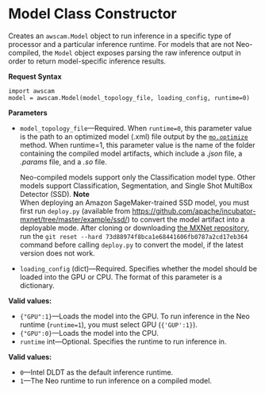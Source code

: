 # Model Class Constructor<a name="deeplens-device-library-awscam-model-constructor"></a>

Creates an `awscam.Model` object to run inference in a specific type of processor and a particular inference runtime\. For models that are not Neo\-compiled, the `Model` object exposes parsing the raw inference output in order to return model\-specific inference results\.

**Request Syntax**

```
import awscam
model = awscam.Model(model_topology_file, loading_config, runtime=0)
```

**Parameters**
+ `model_topology_file`—Required\. When `runtime=0`, this parameter value is the path to an optimized model \(\.xml\) file output by the [`mo.optimize`](#deeplens-device-library-awscam-model-constructor) method\. When runtime=1, this parameter value is the name of the folder containing the compiled model artifacts, which include a *\.json* file, a *\.params* file, and a *\.so* file\.

  Neo\-compiled models support only the Classification model type\. Other models support Classification, Segmentation, and Single Shot MultiBox Detector \(SSD\)\.
**Note**  
 When deploying an Amazon SageMaker\-trained SSD model, you must first run `deploy.py` \(available from [https://github\.com/apache/incubator\-mxnet/tree/master/example/ssd/](https://github.com/apache/incubator-mxnet/tree/master/example/ssd/)\) to convert the model artifact into a deployable mode\. After cloning or downloading [the MXNet repository](https://github.com/apache/incubator-mxnet), run the `git reset --hard 73d88974f8bca1e68441606fb0787a2cd17eb364` command before calling `deploy.py` to convert the model, if the latest version does not work\.
+ `loading_config` \(dict\)—Required\. Specifies whether the model should be loaded into the GPU or CPU\. The format of this parameter is a dictionary\.

**Valid values:**
  + `{"GPU":1}`—Loads the model into the GPU\. To run inference in the Neo runtime \(`runtime=1`\), you must select GPU \(`{'GUP':1}`\)\.
  + `{"GPU":0}`—Loads the model into the CPU\.
+  `runtime` int—Optional\. Specifies the runtime to run inference in\. 

**Valid values:**
  + `0`—Intel DLDT as the default inference runtime\.
  + `1`—The Neo runtime to run inference on a compiled model\.